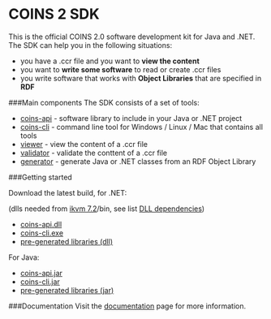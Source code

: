 # COINS 2 SDK
This is the official COINS 2.0 software development kit for Java and .NET. The SDK can help you in the following situations:
* you have a .ccr file and you want to **view the content**
* you want to **write some software** to read or create .ccr files
* you write software that works with **Object Libraries** that are specified in **RDF**

###Main components
The SDK consists of a set of tools:
* [coins-api](https://github.com/sysunite/coins-2-sdk/wiki/coins-api-reference) - software library to include in your Java or .NET project
* [coins-cli](https://github.com/sysunite/coins-2-sdk/wiki/installation-of-coins-cli) - command line tool for Windows / Linux / Mac that contains all tools
* [viewer](https://github.com/sysunite/coins-2-sdk/wiki/coins-cli-viewer) - view the content of a .ccr file
* [validator](https://github.com/sysunite/coins-2-sdk/wiki/coins-cli-validate) - validate the conttent of a .ccr file
* [generator](https://github.com/sysunite/coins-2-sdk/wiki/coins-cli-generate) - generate Java or .NET classes from an RDF Object Library


###Getting started

Download the latest build, for .NET:

(dlls needed from [ikvm 7.2](https://sourceforge.net/projects/ikvm/files/ikvm/7.2.4630.5/ikvmbin-7.2.4630.5.zip)/bin, see list [DLL dependencies](https://github.com/sysunite/coins-2-sdk/wiki/DLL-dependencies))
* [coins-api.dll](/dist/sdk/dll/coins-api.dll?raw=true)
* [coins-cli.exe](/dist/sdk/dll/coins-cli.exe?raw=true) 
* [pre-generated libraries (dll)](/dist/library/dll)

For Java:
* [coins-api.jar](/dist/sdk/jar/coins-api.jar?raw=true)
* [coins-cli.jar](/dist/sdk/jar/coins-cli.jar?raw=true)
* [pre-generated libraries (jar)](/dist/library/jar)



###Documentation
Visit the [documentation](https://github.com/sysunite/coins-2-sdk/wiki) page for more information.
